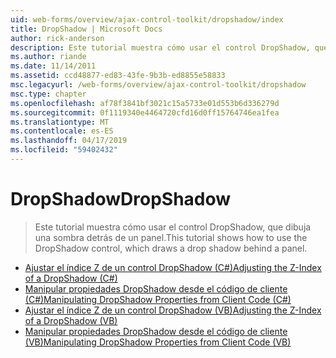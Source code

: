 ```yaml
---
uid: web-forms/overview/ajax-control-toolkit/dropshadow/index
title: DropShadow | Microsoft Docs
author: rick-anderson
description: Este tutorial muestra cómo usar el control DropShadow, que dibuja una sombra detrás de un panel.
ms.author: riande
ms.date: 11/14/2011
ms.assetid: ccd48877-ed83-43fe-9b3b-ed8855e58833
msc.legacyurl: /web-forms/overview/ajax-control-toolkit/dropshadow
msc.type: chapter
ms.openlocfilehash: af78f3841bf3021c15a5733e01d553b6d336279d
ms.sourcegitcommit: 0f1119340e4464720cfd16d0ff15764746ea1fea
ms.translationtype: MT
ms.contentlocale: es-ES
ms.lasthandoff: 04/17/2019
ms.locfileid: "59402432"
---
```

# <a name="dropshadow"></a><span data-ttu-id="6f809-103">DropShadow</span><span class="sxs-lookup"><span data-stu-id="6f809-103">DropShadow</span></span>

> <span data-ttu-id="6f809-104">Este tutorial muestra cómo usar el control DropShadow, que dibuja una sombra detrás de un panel.</span><span class="sxs-lookup"><span data-stu-id="6f809-104">This tutorial shows how to use the DropShadow control, which draws a drop shadow behind a panel.</span></span>


- [<span data-ttu-id="6f809-105">Ajustar el índice Z de un control DropShadow (C#)</span><span class="sxs-lookup"><span data-stu-id="6f809-105">Adjusting the Z-Index of a DropShadow (C#)</span></span>](adjusting-the-z-index-of-a-dropshadow-cs.md)
- [<span data-ttu-id="6f809-106">Manipular propiedades DropShadow desde el código de cliente (C#)</span><span class="sxs-lookup"><span data-stu-id="6f809-106">Manipulating DropShadow Properties from Client Code (C#)</span></span>](manipulating-dropshadow-properties-from-client-code-cs.md)
- [<span data-ttu-id="6f809-107">Ajustar el índice Z de un control DropShadow (VB)</span><span class="sxs-lookup"><span data-stu-id="6f809-107">Adjusting the Z-Index of a DropShadow (VB)</span></span>](adjusting-the-z-index-of-a-dropshadow-vb.md)
- [<span data-ttu-id="6f809-108">Manipular propiedades DropShadow desde el código de cliente (VB)</span><span class="sxs-lookup"><span data-stu-id="6f809-108">Manipulating DropShadow Properties from Client Code (VB)</span></span>](manipulating-dropshadow-properties-from-client-code-vb.md)
